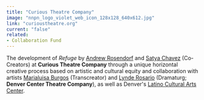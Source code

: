 ```yaml
---
title: "Curious Theatre Company"
image: "nnpn_logo_violet_web_icon_128x128_640x612.jpg"
link: "curioustheatre.org"
current: "false"
related:
- Collaboration Fund
---
```


The development of *Refuge* by <a href="https://newplayexchange.org/users/9277/andrew-rosendorf" rel="nofollow">Andrew Rosendorf</a> and <a href="https://newplayexchange.org/users/14704/satya-chavez" rel="nofollow">Satya Chavez</a> (Co-Creators) at **Curious Theatre Company** through a unique horizontal creative process based on artistic and cultural equity and collaboration with artists <u>Marialuisa Burgos</u> (Transcreator) and <a href="https://newplayexchange.org/users/31752/lynde-rosario" rel="nofollow">Lynde Rosario</a> (Dramaturg; **Denver Center Theatre Company**), as well as Denver's <a href="https://www.latinoculturalartscenter-denver.org/" rel="nofollow">Latino Cultural Arts Center</a>.

